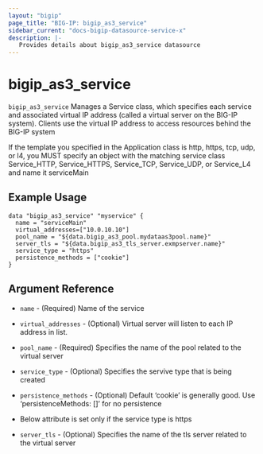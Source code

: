 ```yaml
---
layout: "bigip"
page_title: "BIG-IP: bigip_as3_service"
sidebar_current: "docs-bigip-datasource-service-x"
description: |-
   Provides details about bigip_as3_service datasource
---
```


# bigip\_as3\_service

`bigip_as3_service` Manages a Service class, which specifies each service and associated virtual IP address (called a virtual server on the BIG-IP system). Clients use the virtual IP address to access resources behind the BIG-IP system

If the template you specified in the Application class is http, https, tcp, udp, or l4, you MUST specify an object with the matching service class Service_HTTP, Service_HTTPS, Service_TCP, Service_UDP, or Service_L4 and name it serviceMain

## Example Usage


```hcl
data "bigip_as3_service" "myservice" {
  name = "serviceMain"
  virtual_addresses=["10.0.10.10"]
  pool_name = "${data.bigip_as3_pool.mydataas3pool.name}"
  server_tls = "${data.bigip_as3_tls_server.exmpserver.name}"
  service_type = "https"
  persistence_methods = ["cookie"]
}
```

## Argument Reference

* `name` - (Required) Name of the service

* `virtual_addresses` - (Optional) Virtual server will listen to each IP address in list.

* `pool_name` - (Required) Specifies the name of the pool related to the virtual server

* `service_type` - (Optional) Specifies the servive type that is being created 

* `persistence_methods` - (Optional) Default ‘cookie’ is generally good. Use ‘persistenceMethods: []’ for no persistence

* Below attribute is set only if the service type is https

* `server_tls` - (Optional) Specifies the name of the tls server related to the virtual server
